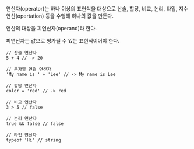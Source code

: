 연산자(operator)는 하나 이상의 표현식을 대상으로 산술, 할당, 비교, 논리, 타입, 지수 연산(opertation) 등을 수행해 하나의 값을 만든다.

연산의 대상을 피연산자(operand)라 한다.

피연산자는 값으로 평가될 수 있는 표현식이어야 한다.
```
// 산술 연산자
5 + 4 // -> 20

// 문자열 연결 연산자
'My name is ' + 'Lee' // -> My name is Lee

// 할당 연산자
color = 'red' // -> red

// 비교 연산자
3 > 5 // false

// 논리 연산자
true && false // false

// 타입 연산자
typeof 'Hi' // string
```
